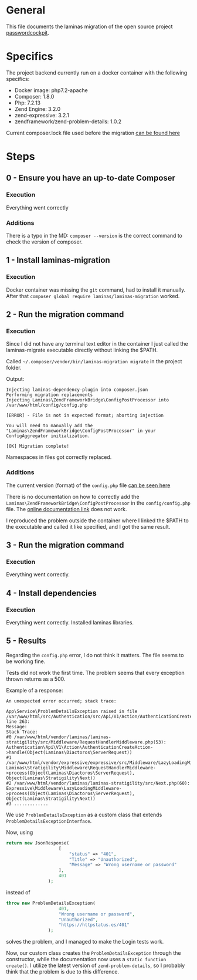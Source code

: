 # General
This file documents the laminas migration of the open source project [passwordcockpit](https://github.com/passwordcockpit/passwordcockpit).

# Specifics

The project backend currently run on a docker container with the following specifics:

- Docker image: php7.2-apache
- Composer: 1.8.0
- Php: 7.2.13
- Zend Engine: 3.2.0
- zend-expressive: 3.2.1
- zendframework/zend-problem-details: 1.0.2

Current composer.lock file used before the migration [can be found here](https://github.com/passwordcockpit/backend/blob/9bf5471bb965501ed911b13413a5225bb65d04f2/composer.lock)

# Steps

## 0 - Ensure you have an up-to-date Composer

### Execution
Everything went correctly

### Additions
There is a typo in the MD: `composer --version` is the correct command to check the version of composer.

## 1 - Install laminas-migration

### Execution
Docker container was missing the `git` command, had to install it manually. After that `composer global require laminas/laminas-migration` worked.

## 2 - Run the migration command

### Execution 
Since I did not have any terminal text editor in the container I just called the laminas-migrate executable directly without linking the $PATH.

Called `~/.composer/vendor/bin/laminas-migration migrate` in the project folder.

Output: 

```
Injecting laminas-dependency-plugin into composer.json
Performing migration replacements
Injecting Laminas\ZendFrameworkBridge\ConfigPostProcessor into /var/www/html/config/config.php

[ERROR] - File is not in expected format; aborting injection       

You will need to manually add the "Laminas\ZendFrameworkBridge\ConfigPostProcessor" in your ConfigAggregator initialization.
                                                                                                                     
[OK] Migration complete!                                                             
```

Namespaces in files got correctly replaced.

### Additions
The current version (format) of the `config.php` file [can be seen here](https://github.com/passwordcockpit/backend/blob/f98fe4da859e41793ab2f400b5352294d30bc250/config/config.php)

There is no documentation on how to correctly add the `Laminas\ZendFrameworkBridge\ConfigPostProcessor` in the `config/config.php` file. The [online documentation link](https://docs.laminas.dev/laminas-zendframework-bridge) does not work.

I reproduced the problem outside the container where I linked the $PATH to the executable and called it like specified, and I got the same result. 

## 3 - Run the migration command

### Execution
Everything went correctly.

## 4 - Install dependencies

### Execution 
Everything went correctly. Installed laminas libraries.

## 5 - Results

Regarding the `config.php` error, I do not think it matters. The file seems to be working fine.

Tests did not work the first time. The problem seems that every exception thrown returns as a 500.

Example of a response:
```
An unexpected error occurred; stack trace:

App\Service\ProblemDetailsException raised in file
/var/www/html/src/Authentication/src/Api/V1/Action/AuthenticationCreateAction.php line 263:
Message:
Stack Trace:
#0 /var/www/html/vendor/laminas/laminas-stratigility/src/Middleware/RequestHandlerMiddleware.php(53):
Authentication\Api\V1\Action\AuthenticationCreateAction->handle(Object(Laminas\Diactoros\ServerRequest))
#1 /var/www/html/vendor/expressive/expressive/src/Middleware/LazyLoadingMiddleware.php(46):
Laminas\Stratigility\Middleware\RequestHandlerMiddleware->process(Object(Laminas\Diactoros\ServerRequest),
Object(Laminas\Stratigility\Next))
#2 /var/www/html/vendor/laminas/laminas-stratigility/src/Next.php(60):
Expressive\Middleware\LazyLoadingMiddleware->process(Object(Laminas\Diactoros\ServerRequest),
Object(Laminas\Stratigility\Next))
#3 .............
```

We use `ProblemDetailsException` as a custom class that extends `ProblemDetailsExceptionInterface`.

Now, using 
```php
return new JsonResponse(
                    [
                        "status" => "401",
                        "Title" => "Unauthorized",
                        "Message" => "Wrong username or password"
                    ],
                    401
                );
```
instead of 
```php
throw new ProblemDetailsException(
                    401,
                    "Wrong username or password",
                    "Unauthorized",
                    "https://httpstatus.es/401"
                );
```

solves the problem, and I managed to make the Login tests work.

Now, our custom class creates the `ProblemDetailsException` through the constructor, while the documentation now uses a `static function create()`. I utilize the latest version of `zend-problem-details`, so I probably think that the problem is due to this difference.
